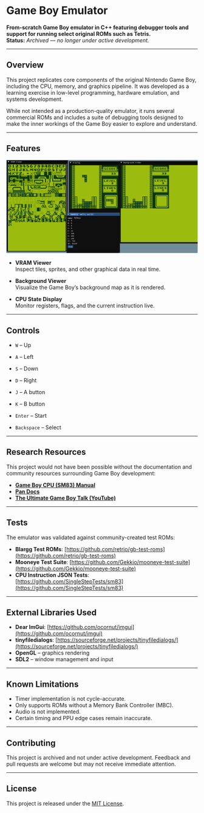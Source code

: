 # Game Boy Emulator

**From-scratch Game Boy emulator in C++ featuring debugger tools and support for running select original ROMs such as Tetris.**  
**Status:** _Archived — no longer under active development._

---

## Overview

This project replicates core components of the original Nintendo Game Boy, including the CPU, memory, and graphics pipeline. It was developed as a learning exercise in low-level programming, hardware emulation, and systems development.  

While not intended as a production-quality emulator, it runs several commercial ROMs and includes a suite of debugging tools designed to make the inner workings of the Game Boy easier to explore and understand.  

---

## Features

![Gameboy emulator with vram viewer, background viewer, and CPU state viewer visible](images/gbemu.png)

- **VRAM Viewer**  
  Inspect tiles, sprites, and other graphical data in real time.  

- **Background Viewer**  
  Visualize the Game Boy’s background map as it is rendered.  

- **CPU State Display**  
  Monitor registers, flags, and the current instruction live.  

---

## Controls

-  `W` – Up  
-  `A` – Left  
-  `S` – Down  
-  `D` – Right  

-  `J` – A button  
-  `K` – B button  

- `Enter` – Start  
- `Backspace` – Select  

---

## Research Resources

This project would not have been possible without the documentation and community resources surrounding Game Boy development:  

- **[Game Boy CPU (SM83) Manual](https://rgbds.gbdev.io/docs/v0.9.0/gbz80.7)**  
- **[Pan Docs](https://gbdev.io/pandocs/Specifications.html)**  
- **[The Ultimate Game Boy Talk (YouTube)](https://www.youtube.com/watch?v=HyzD8pNlpwI&ab_channel=media.ccc.de)**  

---

## Tests

The emulator was validated against community-created test ROMs:  

- **Blargg Test ROMs**: [https://github.com/retrio/gb-test-roms](https://github.com/retrio/gb-test-roms)  
- **Mooneye Test Suite**: [https://github.com/Gekkio/mooneye-test-suite](https://github.com/Gekkio/mooneye-test-suite)  
- **CPU Instruction JSON Tests**: [https://github.com/SingleStepTests/sm83](https://github.com/SingleStepTests/sm83)  

---

## External Libraries Used

- **Dear ImGui**: [https://github.com/ocornut/imgui](https://github.com/ocornut/imgui)  
- **tinyfiledialogs**: [https://sourceforge.net/projects/tinyfiledialogs/](https://sourceforge.net/projects/tinyfiledialogs/)  
- **OpenGL** – graphics rendering  
- **SDL2** – window management and input  

---

## Known Limitations

- Timer implementation is not cycle-accurate.  
- Only supports ROMs without a Memory Bank Controller (MBC).  
- Audio is not implemented.  
- Certain timing and PPU edge cases remain inaccurate.  

---

## Contributing

This project is archived and not under active development. Feedback and pull requests are welcome but may not receive immediate attention.  

---

## License

This project is released under the [MIT License](LICENSE).  
